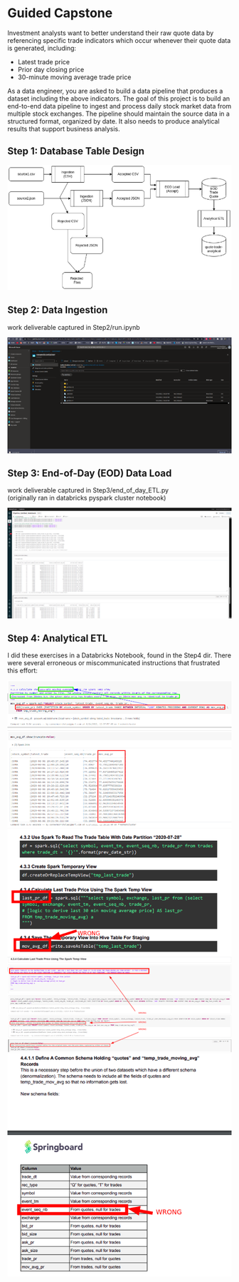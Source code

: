 # Guided Capstone

Investment analysts want to better understand their raw quote data by referencing specific trade indicators which occur whenever their quote data is generated, including:
- Latest trade price
- Prior day closing price
- 30-minute moving average trade price

As a data engineer, you are asked to build a data pipeline that produces a dataset including the above indicators. The goal of this project is to build an end-to-end data pipeline to ingest and process daily stock market data from multiple stock exchanges. The pipeline should maintain the source data in a structured format, organized by date. It also needs to produce analytical results that support business analysis.

## Step 1: Database Table Design

![alt text](https://github.com/conner-mcnicholas/TradingDB/blob/main/imgs/arch_diagram.png?raw=true)

## Step 2: Data Ingestion

work deliverable captured in Step2/run.ipynb

![alt text](https://github.com/conner-mcnicholas/TradingDB/blob/main/imgs/finalsuccess.png?raw=true)

## Step 3: End-of-Day (EOD) Data Load

work deliverable captured in Step3/end_of_day_ETL.py <br>
(originally ran in databricks pyspark cluster notebook)

![alt text](https://github.com/conner-mcnicholas/TradingDB/blob/main/imgs/notebook_results.png?raw=true)

## Step 4: Analytical ETL

I did these exercises in a Databricks Notebook, found in the Step4 dir.  There were several
erroneous or miscommunicated instructions that frustrated this effort:

![alt text](https://github.com/conner-mcnicholas/TradingDB/blob/main/imgs/3hr_mavg.png?raw=true)<br>
![alt text](https://github.com/conner-mcnicholas/TradingDB/blob/main/imgs/wrongtable.png?raw=true)<br>
![alt text](https://github.com/conner-mcnicholas/TradingDB/blob/main/imgs/triplewrong.png?raw=true)<br>
![alt text](https://github.com/conner-mcnicholas/TradingDB/blob/main/imgs/wrong_query.png?raw=true)
